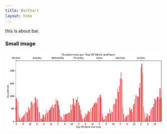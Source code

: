 ```yaml
---
title: BarChart
layout: home
---
```


this is about bar.

### Small image

<!-- ![](../../assets/images/small-image.jpg) -->
![](img/timeseries_plot.png)